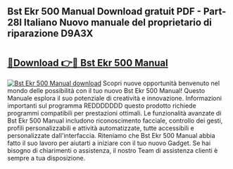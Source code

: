 ## Bst Ekr 500 Manual Download gratuit PDF - Part-28l Italiano Nuovo manuale del proprietario di riparazione D9A3X

# <h2><a href="http://dfbivmh.blite.top/?on=Bst+Ekr+500+Manual">🔗Download 👉🔴 Bst Ekr 500 Manual</a></h2>

[![Bst Ekr 500 Manual download](https://i.imgur.com/lujVjoI.png)](http://dfbivmh.blite.top/?on=Bst+Ekr+500+Manual)
Scopri nuove opportunità benvenuto nel mondo delle possibilità con il tuo nuovo Bst Ekr 500 Manual! Questo Manuale esplora il suo potenziale di creatività e innovazione. Informazioni importanti sul programma REDDDDDDD questo prodotto richiede programmi compatibili per prestazioni ottimali. Le funzionalità avanzate di Bst Ekr 500 Manual includono riconoscimento facciale, controllo dei gesti, profili personalizzabili e attività automatizzate, tutte accessibili e personalizzate dall'interfaccia. Riteniamo che Bst Ekr 500 Manual abbia fatto il suo lavoro per aiutarti a iniziare con il tuo nuovo Gadget. Se hai bisogno di chiarimenti o assistenza, il nostro Team di assistenza clienti è sempre a tua disposizione.
